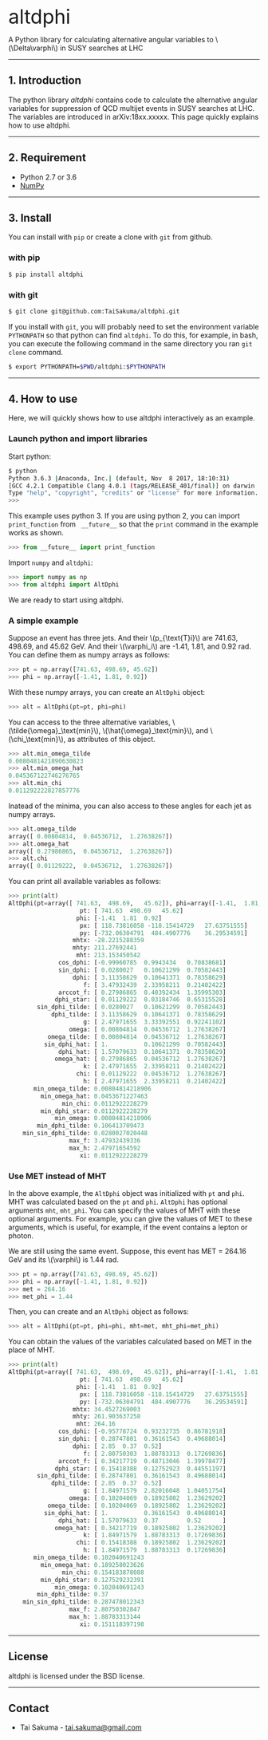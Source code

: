 
<span style="font-size: 39px;">altdphi</span>

A Python library for calculating alternative angular variables to
\\(\Delta\varphi\\) in SUSY searches at LHC

*****

## 1. Introduction

The python library *altdphi* contains code to calculate the
alternative angular variables for suppression of QCD multijet events
in SUSY searches at LHC. The variables are introduced in
arXiv:18xx.xxxxx. This page quickly explains how to use altdphi.

*****

## 2. Requirement

- Python 2.7 or 3.6
- [NumPy](http://www.numpy.org/)

*****

## 3. Install

You can install with `pip` or create a clone with `git` from github.

### with pip


```bash
$ pip install altdphi
```

### with git

```bash
$ git clone git@github.com:TaiSakuma/altdphi.git
```

If you install with `git`, you will probably need to set the
environment variable `PYTHONPATH` so that python can find `altdphi`.
To do this, for example, in bash, you can execute the following
command in the same directory you ran `git clone` command.


```bash
$ export PYTHONPATH=$PWD/altdphi:$PYTHONPATH
```

*****

## 4. How to use

Here, we will quickly shows how to use altdphi interactively as an example.

### Launch python and import libraries

Start python:
```bash
$ python
Python 3.6.3 |Anaconda, Inc.| (default, Nov  8 2017, 18:10:31) 
[GCC 4.2.1 Compatible Clang 4.0.1 (tags/RELEASE_401/final)] on darwin
Type "help", "copyright", "credits" or "license" for more information.
>>> 
```

This example uses python 3. If you are using python 2, you can import
`print_function` from ` __future__` so that the `print` command in the
example works as shown.

```python
>>> from __future__ import print_function
```

Import `numpy` and `altdphi`:
```python
>>> import numpy as np
>>> from altdphi import AltDphi
```

We are ready to start using altdphi.

### A simple example

Suppose an event has three jets.
And their \\(p\_{\text{T}i}\\) are 741.63, 498.69,
and 45.62 GeV. And their \\(\varphi_i\\) are -1.41,  1.81, and 0.92 rad.
You can define them as numpy arrays as follows:
```python
>>> pt = np.array([741.63, 498.69, 45.62])
>>> phi = np.array([-1.41, 1.81, 0.92])
```

With these numpy arrays, you can create an `AltDphi` object:

```python
>>> alt = AltDphi(pt=pt, phi=phi)
```

You can access to the three alternative variables,
\\(\tilde{\omega}\_\text{min}\\), \\(\hat{\omega}\_\text{min}\\), and
\\(\chi\_\text{min}\\), as attributes of this object.

```python
>>> alt.min_omega_tilde
0.0080481421890630823
>>> alt.min_omega_hat
0.045367122746276765
>>> alt.min_chi
0.011292222827857776
```
Inatead of the minima, you can also access to these angles for each jet
as numpy arrays.

```python
>>> alt.omega_tilde
array([ 0.00804814,  0.04536712,  1.27638267])
>>> alt.omega_hat
array([ 0.27986865,  0.04536712,  1.27638267])
>>> alt.chi
array([ 0.01129222,  0.04536712,  1.27638267])
```

You can print all available variables as follows:

```python
>>> print(alt)
AltDphi(pt=array([ 741.63,  498.69,   45.62]), phi=array([-1.41,  1.81,  0.92])):
                    pt: [ 741.63  498.69   45.62]
                   phi: [-1.41  1.81  0.92]
                    px: [ 118.73816058 -118.15414729   27.63751555]
                    py: [-732.06304791  484.4907776    36.29534591]
                  mhtx: -28.2215288359
                  mhty: 211.27692441
                   mht: 213.153450542
              cos_dphi: [-0.99960785  0.9943434   0.70838681]
              sin_dphi: [ 0.0280027   0.10621299  0.70582443]
                  dphi: [ 3.11358629  0.10641371  0.78358629]
                     f: [ 3.47932439  2.33958211  0.21402422]
              arccot_f: [ 0.27986865  0.40392434  1.35995303]
             dphi_star: [ 0.01129222  0.03184746  0.65315528]
        sin_dphi_tilde: [ 0.0280027   0.10621299  0.70582443]
            dphi_tilde: [ 3.11358629  0.10641371  0.78358629]
                     g: [ 2.47971655  3.33392551  0.92241102]
                 omega: [ 0.00804814  0.04536712  1.27638267]
           omega_tilde: [ 0.00804814  0.04536712  1.27638267]
          sin_dphi_hat: [ 1.          0.10621299  0.70582443]
              dphi_hat: [ 1.57079633  0.10641371  0.78358629]
             omega_hat: [ 0.27986865  0.04536712  1.27638267]
                     k: [ 2.47971655  2.33958211  0.21402422]
                   chi: [ 0.01129222  0.04536712  1.27638267]
                     h: [ 2.47971655  2.33958211  0.21402422]
       min_omega_tilde: 0.00804814218906
         min_omega_hat: 0.0453671227463
               min_chi: 0.0112922228279
         min_dphi_star: 0.0112922228279
             min_omega: 0.00804814218906
        min_dphi_tilde: 0.106413709473
    min_sin_dphi_tilde: 0.0280027020448
                 max_f: 3.47932439336
                 max_h: 2.47971654592
                    xi: 0.0112922228279
```

### Use MET instead of MHT

In the above example, the `AltDphi` object was initialized with `pt`
and `phi`. MHT was calculated based on the `pt` and `phi`. `AltDphi`
has optional arguments `mht`, `mht_phi`. You can specify the values of
MHT with these optional arguments. For example, you can give the
values of MET to these arguments, which is useful, for example, if the
event contains a lepton or photon.

We are still using the same event. Suppose, this event has MET =
264.16 GeV and its \\(\varphi\\) is 1.44 rad.

```python
>>> pt = np.array([741.63, 498.69, 45.62])
>>> phi = np.array([-1.41, 1.81, 0.92])
>>> met = 264.16
>>> met_phi = 1.44
```

Then, you can create and an `AltDphi` object as follows:

```python
>>> alt = AltDphi(pt=pt, phi=phi, mht=met, mht_phi=met_phi)
```

You can obtain the values of the variables calculated based on MET in
the place of MHT.

```python
>>> print(alt)
AltDphi(pt=array([ 741.63,  498.69,   45.62]), phi=array([-1.41,  1.81,  0.92])):
                    pt: [ 741.63  498.69   45.62]
                   phi: [-1.41  1.81  0.92]
                    px: [ 118.73816058 -118.15414729   27.63751555]
                    py: [-732.06304791  484.4907776    36.29534591]
                  mhtx: 34.4527269003
                  mhty: 261.903637258
                   mht: 264.16
              cos_dphi: [-0.95778724  0.93232735  0.86781918]
              sin_dphi: [ 0.28747801  0.36161543  0.49688014]
                  dphi: [ 2.85  0.37  0.52]
                     f: [ 2.80750303  1.88783313  0.17269836]
              arccot_f: [ 0.34217719  0.48713046  1.39978477]
             dphi_star: [ 0.15418388  0.12752923  0.44551197]
        sin_dphi_tilde: [ 0.28747801  0.36161543  0.49688014]
            dphi_tilde: [ 2.85  0.37  0.52]
                     g: [ 1.84971579  2.82016048  1.04051754]
                 omega: [ 0.10204069  0.18925802  1.23629202]
           omega_tilde: [ 0.10204069  0.18925802  1.23629202]
          sin_dphi_hat: [ 1.          0.36161543  0.49688014]
              dphi_hat: [ 1.57079633  0.37        0.52      ]
             omega_hat: [ 0.34217719  0.18925802  1.23629202]
                     k: [ 1.84971579  1.88783313  0.17269836]
                   chi: [ 0.15418388  0.18925802  1.23629202]
                     h: [ 1.84971579  1.88783313  0.17269836]
       min_omega_tilde: 0.102040691243
         min_omega_hat: 0.189258023626
               min_chi: 0.154183878088
         min_dphi_star: 0.127529232391
             min_omega: 0.102040691243
        min_dphi_tilde: 0.37
    min_sin_dphi_tilde: 0.287478012343
                 max_f: 2.80750302847
                 max_h: 1.88783313144
                    xi: 0.151118397198
```

*****

## <i class="fas fa-check fa-fw"></i> License

altdphi is licensed under the BSD license.

*****

## <i class="fas fa-envelope fa-fw"></i> Contact

- Tai Sakuma - tai.sakuma@gmail.com


<br />
<br />
